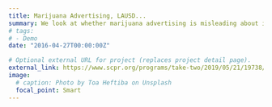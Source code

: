 ```yaml
---
title: Marijuana Advertising, LAUSD...
summary: We look at whether marijuana advertising is misleading about its health benefits. Plus, an interview ...
# tags:
# - Demo
date: "2016-04-27T00:00:00Z"

# Optional external URL for project (replaces project detail page).
external_link: https://www.scpr.org/programs/take-two/2019/05/21/19738/
image:
  # caption: Photo by Toa Heftiba on Unsplash
  focal_point: Smart
---
```

